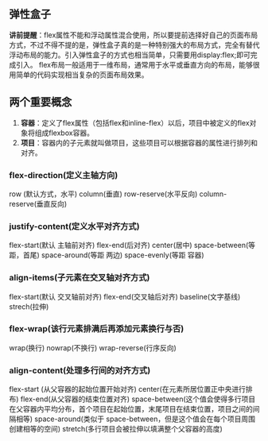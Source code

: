 ## 弹性盒子
**讲前提醒**：flex属性不能和浮动属性混合使用，所以要提前选择好自己的页面布局方式，不过不得不提的是，弹性盒子真的是一种特别强大的布局方式，完全有替代浮动布局的能力。引入弹性盒子的方式也相当简单，只需要用display:flex;即可完成引入。
flex布局一般适用于一维布局，通常用于水平或垂直方向的布局，能够很用简单的代码实现相当复杂的页面布局效果。

## 两个重要概念

1. **容器**：定义了flex属性（包括flex和inline-flex）以后，项目中被定义的flex对象将组成flexbox容器。
2. **项目**：容器内的子元素就叫做项目，这些项目可以根据容器的属性进行排列和对齐。

### flex-direction(定义主轴方向)
row (默认方式，水平)
column(垂直)
row-reserve(水平反向)
column-reserve(垂直反向)
### justify-content(定义水平对齐方式)
flex-start(默认 主轴前对齐)
flex-end(后对齐)
center(居中)
space-between(等距，首尾)
space-around(等距 两边)
space-evenly(等距 容器)
### align-items(子元素在交叉轴对齐方式)
flex-start(默认 交叉轴前对齐)
flex-end(交叉轴后对齐)
baseline(文字基线)
strech(拉伸)
### flex-wrap(该行元素排满后再添加元素换行与否)
wrap(换行)
nowrap(不换行)
wrap-reverse(行序反向)
### align-content(处理多行间的对齐方式)
flex-start (从父容器的起始位置开始对齐)
center(在元素所居位置正中央进行排布)
flex-end(从父容器的结束位置对齐)
space-between(这个值会使得多行项目在父容器内平均分布，首个项目在起始位置，末尾项目在结束位置，项目之间的间隔相等)
space-around(类似于 space-between，但是这个值会在每个项目周围创建相等的空间)
stretch(多行项目会被拉伸以填满整个父容器的高度)
<!--stackedit_data:
eyJoaXN0b3J5IjpbNjI1NjcwNjM4LC0xOTUwODIxMTg0XX0=
-->